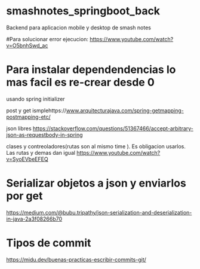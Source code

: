 # smashnotes_springboot_back
Backend para aplicacion mobile y desktop de smash notes

#Para solucionar error ejecucion:
https://www.youtube.com/watch?v=O5bnhSwd_ac

# Para instalar dependendencias lo mas facil es re-crear desde 0
usando spring initializer

post y get ismplehttps://www.arquitecturajava.com/spring-getmapping-postmapping-etc/

json libres
https://stackoverflow.com/questions/51367466/accept-arbitrary-json-as-requestbody-in-spring


clases y contreoladores(rutas son al mismo time
). Es obligacion usarlos. Las rutas y demas dan igual
https://www.youtube.com/watch?v=SyoEVbeEFEQ

# Serializar objetos a json y enviarlos por get
https://medium.com/@bubu.tripathy/json-serialization-and-deserialization-in-java-2a3f08266b70

# Tipos de commit
https://midu.dev/buenas-practicas-escribir-commits-git/

